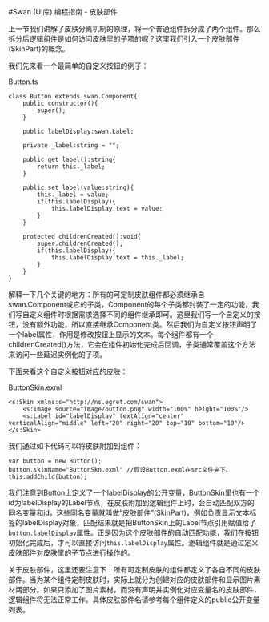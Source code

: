 #Swan (UI库) 编程指南 - 皮肤部件

上一节我们讲解了皮肤分离机制的原理，将一个普通组件拆分成了两个组件。那么拆分后逻辑组件是如何访问皮肤里的子项的呢？这里我们引入一个皮肤部件(SkinPart)的概念。

我们先来看一个最简单的自定义按钮的例子： 

Button.ts

```
class Button extends swan.Component{
    public constructor(){
        super();
    }

    public labelDisplay:swan.Label;

    private _label:string = "";

    public get label():string{
        return this._label;
    }

    public set label(value:string){
        this._label = value;
        if(this.labelDisplay){
            this.labelDisplay.text = value;
        }
    }

    protected childrenCreated():void{
        super.childrenCreated();
        if(this.labelDisplay){
            this.labelDisplay.text = this._label;
        }
    }
}
```
解释一下几个关键的地方：所有的可定制皮肤组件都必须继承自swan.Component或它的子类，Component的每个子类都封装了一定的功能，我们写自定义组件时根据需求选择不同的组件继承即可。这里我们写一个自定义的按钮，没有额外功能，所以直接继承Component类。然后我们为自定义按钮声明了一个label属性，作用是修改按钮上显示的文本。每个组件都有一个childrenCreated()方法，它会在组件初始化完成后回调，子类通常覆盖这个方法来访问一些延迟实例化的子项。

下面来看这个自定义按钮对应的皮肤：

ButtonSkin.exml

```
<s:Skin xmlns:s="http://ns.egret.com/swan">
    <s:Image source="image/button.png" width="100%" height="100%"/>
    <s:Label id="labelDisplay" textAlign="center" verticalAlign="middle" left="20" right="20" top="10" bottom="10"/>
</s:Skin>
```
我们通过如下代码可以将皮肤附加到组件：

```
var button = new Button();
button.skinName="ButtonSkn.exml" //假设Button.exml在src文件夹下。
this.addChild(button);
```
我们注意到Button上定义了一个labelDisplay的公开变量，ButtonSkin里也有一个id为labelDisplay的Label节点，在皮肤附加到逻辑组件上时，会自动匹配双方的同名变量和id，这些同名变量就叫做“皮肤部件”(SkinPart)，例如负责显示文本标签的labelDisplay对象，匹配结果就是把ButtonSkin上的Label节点引用赋值给了`button.labelDisplay`属性。正是因为这个皮肤部件的自动匹配功能，我们在按钮初始化完成后，才可以直接访问`this.labelDisplay`属性。逻辑组件就是通过定义皮肤部件对皮肤里的子节点进行操作的。

关于皮肤部件，这里还要注意下：所有可定制皮肤的组件都定义了各自不同的皮肤部件。当为某个组件定制皮肤时，实际上就分为创建对应的皮肤部件和显示图片素材两部分。如果只添加了图片素材，而没有声明并实例化对应变量名的皮肤部件，逻辑组件将无法正常工作。具体皮肤部件名请参考每个组件定义的public公开变量列表。


